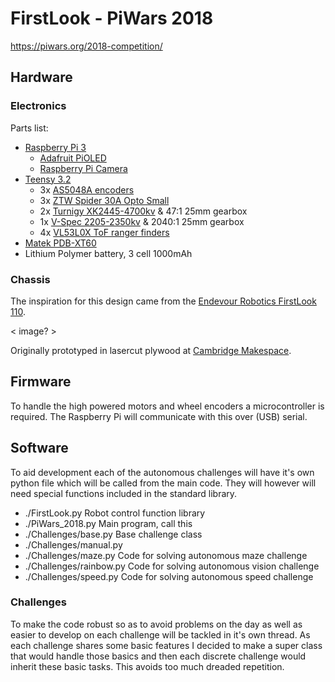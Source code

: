 # FirstLook - PiWars 2018

https://piwars.org/2018-competition/

## Hardware

### Electronics
Parts list:
* [Raspberry Pi 3](https://www.raspberrypi.org/documentation/hardware/raspberrypi/README.md)
  * [Adafruit PiOLED](https://www.adafruit.com/product/3527)
  * [Raspberry Pi Camera](https://www.raspberrypi.org/documentation/hardware/camera/)
* [Teensy 3.2](https://www.pjrc.com/store/teensy32.html)
  * 3x [AS5048A encoders](https://www.aliexpress.com/item/Magnetic-Encoder-AS5048A-for-Alexmos-BaseCam-Electronics-Gimbal-Controller-and-Brushless-Gimbal-Motor/32834461450.html)
  * 3x [ZTW Spider 30A Opto Small](https://hobbyking.com/en_us/ztw-spider-series-30a-small-opto-multi-rotor-esc-2-6s-simonk-firmware.html)
  * 2x [Turnigy XK2445-4700kv](https://hobbyking.com/en_us/turnigy-xk2445-4700kv-brushless-inrunner.html) & 47:1 25mm gearbox
  * 1x [V-Spec 2205-2350kv](https://hobbyking.com/en_us/2205-2350kv-ccw-v-spec-mongoose.html) & 2040:1 25mm gearbox
  * 4x [VL53L0X ToF ranger finders](https://www.pololu.com/product/2490)
 * [Matek PDB-XT60](http://www.mateksys.com/?portfolio=pdb-xt60)
 * Lithium Polymer battery, 3 cell 1000mAh

### Chassis
The inspiration for this design came from the [Endevour Robotics FirstLook 110](http://endeavorrobotics.com/products#110-firstlook).

< image? >

Originally prototyped in lasercut plywood at [Cambridge Makespace](http://makespace.org/).

## Firmware
To handle the high powered motors and wheel encoders a microcontroller is required. The Raspberry Pi will communicate with this over (USB) serial.

## Software
To aid development each of the autonomous challenges will have it's own python file which will be called from the main code. They will however will need special functions included in the standard library.

* ./FirstLook.py	    		Robot control function library
* ./PiWars_2018.py			Main program, call this
* ./Challenges/base.py       Base challenge class
* ./Challenges/manual.py     
* ./Challenges/maze.py		Code for solving autonomous maze challenge
* ./Challenges/rainbow.py	Code for solving autonomous vision challenge
* ./Challenges/speed.py 		Code for solving autonomous speed challenge

### Challenges
To make the code robust so as to avoid problems on the day as well as easier to develop on each challenge will be tackled in it's own thread. As each challenge shares some basic features I decided to make a super class that would handle those basics and then each discrete challenge would inherit these basic tasks. This avoids too much dreaded repetition.
